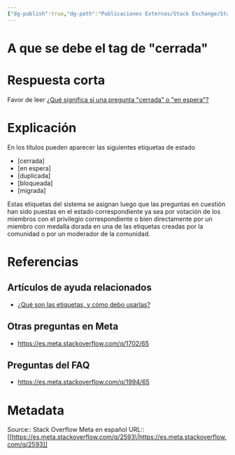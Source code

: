 ```yaml
---
{"dg-publish":true,"dg-path":"Publicaciones Externas/Stack Exchange/Stack Overflow en español/Stack Overflow en español Meta/es.meta.stackoverflow.com-2593.md","permalink":"/publicaciones-externas/stack-exchange/stack-overflow-en-espanol/stack-overflow-en-espanol-meta/es-meta-stackoverflow-com-2593/","title":"A que se debe el tag de \"cerrada\"","hide":true,"noteIcon":"\"0\"","created":"2024-04-03T12:49:10.511-06:00","updated":"2024-04-05T16:44:02.050-06:00"}
---
```


# A que se debe el tag de "cerrada"

# Respuesta corta

Favor de leer [¿Qué significa si una pregunta "cerrada" o "en espera"?][1]

# Explicación

En los títulos pueden aparecer las siguientes etiquetas de estado

- [cerrada] 
- [en espera] 
- [duplicada] 
- [bloqueada] 
- [migrada]

Estas etiquetas del sistema se asignan luego que las preguntas en cuestión han sido puestas en el estado correspondiente ya sea por votación de los miembros con el privilegio correspondiente o bien directamente por un miembro con medalla dorada en una de las etiquetas creadas por la comunidad o por un moderador de la comunidad.

# Referencias

## Artículos de ayuda relacionados


- [¿Qué son las etiquetas, y cómo debo usarlas?][2]

## Otras preguntas en Meta

- https://es.meta.stackoverflow.com/q/1702/65

## Preguntas del FAQ

- https://es.meta.stackoverflow.com/q/1994/65

  [1]: https://es.stackoverflow.com/help/closed-questions
  [2]: https://es.stackoverflow.com/help/tagging

# Metadata
Source:: Stack Overflow Meta en español
URL:: [[https://es.meta.stackoverflow.com/q/2593\|https://es.meta.stackoverflow.com/q/2593]]

